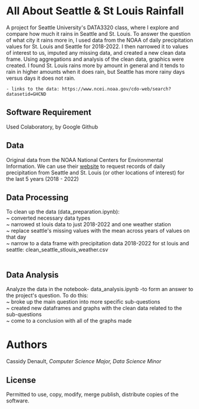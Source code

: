 # All About Seattle & St Louis Rainfall
A project for Seattle University's DATA3320 class, where I explore and compare how much it rains in Seattle and St. Louis. To answer the question of what city it rains more in, I used data from the NOAA of daily precipitation values for St. Louis and Seattle for 2018-2022. I then narrowed it to values of interest to us, imputed any missing data, and created a new clean data frame. Using aggregations and analysis of the clean data, graphics were created. I found St. Louis rains more by amount in general and it tends to rain in higher amounts when it does rain, but Seattle has more rainy days versus days it does not rain. 
  
  
    - links to the data: https://www.ncei.noaa.gov/cdo-web/search?datasetid=GHCND
    
## Software Requirement
  Used Colaboratory, by Google
  Github
  
## Data
  Original data from the NOAA National Centers for Environmental Information.
  We can use their [website](https://www.ncei.noaa.gov/cdo-web/search?datasetid=GHCND) to request records of daily precipitation from Seattle and St. Louis (or other locations of interest) for the last 5 years (2018 - 2022)

## Data Processing 
   To clean up the data (data_preparation.ipynb): <br>
      ~ converted necessary data types <br>
      ~ narrowed st louis data to just 2018-2022 and one weather station <br>
      ~ replace seattle's missing values with the mean across years of values on that day <br>
      ~ narrow to a data frame with precipitation data 2018-2022 for st louis and seattle: clean_seattle_stlouis_weather.csv <br> <br>

## Data Analysis
   Analyze the data in the notebook- data_analysis.ipynb -to form an answer to the project's question. To do this: <br>
      ~ broke up the main question into more specific sub-questions <br>
      ~ created new dataframes and graphs with the clean data related to the sub-questions <br>
      ~ come to a conclusion with all of the graphs made <br>
    
# Authors
  Cassidy Denault, _Computer Science Major, Data Science Minor_
    
## License 
   Permitted to use, copy, modify, merge publish, distribute copies of the software.


